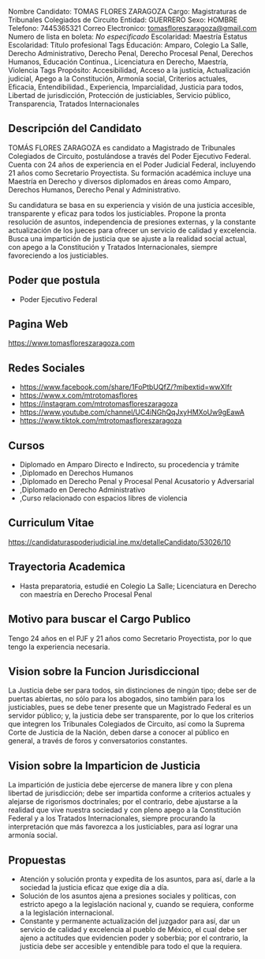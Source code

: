 Nombre Candidato: TOMAS FLORES ZARAGOZA
Cargo: Magistraturas de Tribunales Colegiados de Circuito
Entidad: GUERRERO
Sexo: HOMBRE
Telefono: 7445365321
Correo Electronico: tomasfloreszaragoza@gmail.com
Numero de lista en boleta: *No especificado*
Escolaridad: Maestría
Estatus Escolaridad: Título profesional
Tags Educación: Amparo, Colegio La Salle, Derecho Administrativo, Derecho Penal, Derecho Procesal Penal, Derechos Humanos, Educación Continua., Licenciatura en Derecho, Maestría, Violencia
Tags Propósito: Accesibilidad, Acceso a la justicia, Actualización judicial, Apego a la Constitución, Armonía social, Criterios actuales, Eficacia, Entendibilidad., Experiencia, Imparcialidad, Justicia para todos, Libertad de jurisdicción, Protección de justiciables, Servicio público, Transparencia, Tratados Internacionales


## Descripción del Candidato 

TOMÁS FLORES ZARAGOZA es candidato a Magistrado de Tribunales Colegiados de Circuito, postulándose a través del Poder Ejecutivo Federal. Cuenta con 24 años de experiencia en el Poder Judicial Federal, incluyendo 21 años como Secretario Proyectista. Su formación académica incluye una Maestría en Derecho y diversos diplomados en áreas como Amparo, Derechos Humanos, Derecho Penal y Administrativo.

Su candidatura se basa en su experiencia y visión de una justicia accesible, transparente y eficaz para todos los justiciables. Propone la pronta resolución de asuntos, independencia de presiones externas, y la constante actualización de los jueces para ofrecer un servicio de calidad y excelencia. Busca una impartición de justicia que se ajuste a la realidad social actual, con apego a la Constitución y Tratados Internacionales, siempre favoreciendo a los justiciables.


## Poder que postula

- Poder Ejecutivo Federal


## Pagina Web

https://www.tomasfloreszaragoza.com


## Redes Sociales

- https://www.facebook.com/share/1FoPtbUQfZ/?mibextid=wwXIfr
- https://www.x.com/mtrotomasflores
- https://instagram.com/mtrotomasfloreszaragoza
- https://www.youtube.com/channel/UC4iNGhQqJxyHMXoUw9gEawA
- https://www.tiktok.com/mtrotomasfloreszaragoza


## Cursos

- Diplomado en Amparo Directo e Indirecto, su procedencia y trámite
- ,Diplomado en Derechos Humanos
- ,Diplomado en Derecho Penal y Procesal Penal Acusatorio y Adversarial
- ,Diplomado en Derecho Administrativo
- ,Curso relacionado con espacios libres de violencia


## Curriculum Vitae

https://candidaturaspoderjudicial.ine.mx/detalleCandidato/53026/10


## Trayectoria Academica

- Hasta preparatoria, estudié en Colegio La Salle; Licenciatura en Derecho con maestría en Derecho Procesal Penal


## Motivo para buscar el Cargo Publico

Tengo 24 años en el PJF y 21 años como Secretario Proyectista, por lo que tengo la experiencia necesaria.


## Vision sobre la Funcion Jurisdiccional

La Justicia debe ser para todos, sin distinciones de ningún tipo; debe ser de puertas abiertas, no sólo para los abogados, sino también para los justiciables, pues se debe tener presente que un Magistrado Federal es un servidor público; y, la justicia debe ser transparente, por lo que los criterios que integren los Tribunales Colegiados de Circuito, así como la Suprema Corte de Justicia de la Nación, deben darse a conocer al público en general, a través de foros y conversatorios constantes.


## Vision sobre la Imparticion de Justicia

La impartición de justicia debe ejercerse de manera libre y con plena libertad de jurisdicción; debe ser impartida conforme a criterios actuales y alejarse de rigorismos doctrinales; por el contrario, debe ajustarse a la realidad que vive nuestra sociedad y con pleno apego a la Constitución Federal y a los Tratados Internacionales, siempre procurando la interpretación que más favorezca a los justiciables, para así lograr una armonía social.


## Propuestas

- Atención y solución pronta y expedita de los asuntos, para así, darle a la sociedad la justicia eficaz que exige día a día.
- Solución de los asuntos ajena a presiones sociales y políticas, con estricto apego a la legislación nacional y, cuando se requiera, conforme a la legislación internacional.
- Constante y permanente actualización del juzgador para así, dar un servicio de calidad y excelencia al pueblo de México, el cual debe ser ajeno a actitudes que evidencien poder y soberbia; por el contrario, la justicia debe ser accesible y entendible para todo el que la requiera.

